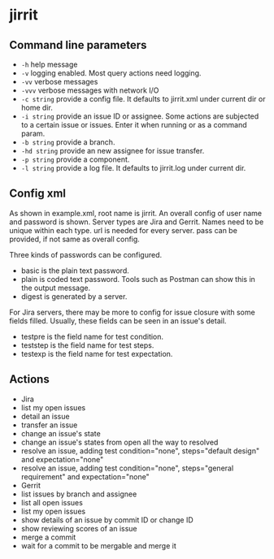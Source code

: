 # jirrit

## Command line parameters
 - `-h` help message
 - `-v` logging enabled. Most query actions need logging.
 - `-vv` verbose messages
 - `-vvv` verbose messages with network I/O
 - `-c string` provide a config file. It defaults to jirrit.xml under current dir or home dir.
 - `-i string` provide an issue ID or assignee. Some actions are subjected to a certain issue or issues. Enter it when running or as a command param.
 - `-b string` provide a branch.
 - `-hd string` provide an new assignee for issue transfer.
 - `-p string` provide a component.
 - `-l string` provide a log file. It defaults to jirrit.log under current dir.

## Config xml

  As shown in example.xml, root name is jirrit.
  An overall config of user name and password is shown.
  Server types are Jira and Gerrit.
  Names need to be unique within each type.
  url is needed for every server. pass can be provided, if not same as overall config.

  Three kinds of passwords can be configured.
  - basic is the plain text password.
  - plain is coded text password. Tools such as Postman can show this in the output message.
  - digest is generated by a server.

  For Jira servers, there may be more to config for issue closure with some fields filled.
Usually, these fields can be seen in an issue's detail.
  - testpre is the field name for test condition.
  - teststep is the field name for test steps.
  - testexp is the field name for test expectation.

## Actions
 - Jira
  - list my open issues
  - detail an issue
  - transfer an issue
  - change an issue's state
  - change an issue's states from open all the way to resolved
  - resolve an issue, adding test condition="none", steps="default design" and expectation="none"
  - resolve an issue, adding test condition="none", steps="general requirement" and expectation="none"
 - Gerrit
  - list issues by branch and assignee
  - list all open issues
  - list my open issues
  - show details of an issue by commit ID or change ID
  - show reviewing scores of an issue
  - merge a commit
  - wait for a commit to be mergable and merge it
